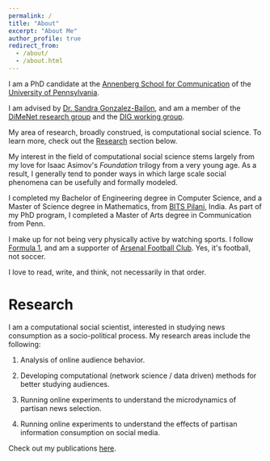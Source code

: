 ```yaml
---
permalink: /
title: "About"
excerpt: "About Me"
author_profile: true
redirect_from: 
  - /about/
  - /about.html
---
```


I am a PhD candidate at the [Annenberg School for Communication](https://www.asc.upenn.edu) of the [University of Pennsylvania](http://www.upenn.edu).

I am advised by [Dr. Sandra Gonzalez-Bailon](https://www.asc.upenn.edu/node/648), and am a member of the [DiMeNet research group](http://dimenet.asc.upenn.edu/") and the [DIG working group](https://www.asc.upenn.edu/research/working-groups/democracy-information-group).

My area of research, broadly construed, is computational social science. To learn more, check out the [Research](./#research) section below.

My interest in the field of computational social science stems largely from my love for Isaac Asimov's *Foundation* trilogy from a very young age. As a result, I generally tend to ponder ways in which large scale social phenomena can be usefully and formally modeled.

I completed my Bachelor of Engineering degree in Computer Science, and a Master of Science degree in Mathematics, from [BITS Pilani](https://www.bits-pilani.ac.in/), India. As part of my PhD program, I completed a Master of Arts degree in Communication from Penn.

I make up for not being very physically active by watching sports. I follow  [Formula 1](http://formula1.com/), and am a supporter of [Arsenal Football Club](https://www.arsenal.com/). Yes, it's football, not soccer.

I love to read, write, and think, not necessarily in that order.

# Research

I am a computational social scientist, interested in studying news consumption as a socio-political process. My research areas include the following:

1. Analysis of online audience behavior.

2. Developing computational (network science / data driven) methods for better studying audiences.

3. Running online experiments to understand the microdynamics of partisan news selection.

4. Running online experiments to understand the effects of partisan information consumption on social media.

Check out my publications [here](./publications).
<!--stackedit_data:
eyJoaXN0b3J5IjpbLTQ2NjI2MTgyM119
-->